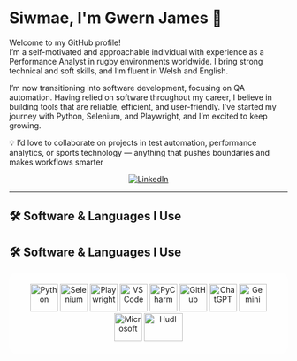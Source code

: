 # Siwmae, I'm Gwern James 🏴󠁧󠁢󠁷󠁬󠁳󠁿

Welcome to my GitHub profile!  
I’m a self-motivated and approachable individual with experience as a Performance Analyst in rugby environments worldwide. I bring strong technical and soft skills, and I’m fluent in Welsh and English.

I’m now transitioning into software development, focusing on QA automation. Having relied on software throughout my career, I believe in building tools that are reliable, efficient, and user-friendly.
I’ve started my journey with Python, Selenium, and Playwright, and I’m excited to keep growing.

💡 I’d love to collaborate on projects in test automation, performance analytics, or sports technology — anything that pushes boundaries and makes workflows smarter

<p align="center">
  <a href="https://www.linkedin.com/in/gwernjames/" target="_blank">
    <img src="https://img.shields.io/badge/LinkedIn-%230077B5.svg?&style=for-the-badge&logo=linkedin&logoColor=white" alt="LinkedIn"/>
  </a>
</p>

---

## 🛠️ Software & Languages I Use

## 🛠️ Software & Languages I Use

<div align="center" style="background-color: rgba(255,255,255,0.4); padding: 20px; border-radius: 12px; display: inline-block;">

  <!-- Python -->
  <img src="https://cdn.jsdelivr.net/gh/devicons/devicon/icons/python/python-original.svg" alt="Python" width="50" height="50"/>
  <!-- Selenium -->
  <img src="https://raw.githubusercontent.com/simple-icons/simple-icons/develop/icons/selenium.svg" alt="Selenium" width="50" height="50"/>
  <!-- Playwright -->
  <img src="https://playwright.dev/img/playwright-logo.svg" alt="Playwright" width="50" height="50"/>
  <!-- VS Code -->
  <img src="https://cdn.jsdelivr.net/gh/devicons/devicon/icons/vscode/vscode-original.svg" alt="VS Code" width="50" height="50"/>
  <!-- PyCharm -->
  <img src="https://resources.jetbrains.com/storage/products/company/brand/logos/PyCharm_icon.png" alt="PyCharm" width="50" height="50"/>
  <!-- GitHub -->
  <img src="https://cdn.jsdelivr.net/gh/devicons/devicon/icons/github/github-original.svg" alt="GitHub" width="50" height="50"/>
  <!-- ChatGPT -->
  <img src="https://cdn.jsdelivr.net/gh/simple-icons/simple-icons/icons/openai.svg" alt="ChatGPT" width="50" height="50"/>
  <!-- Gemini -->
  <img src="https://cdn.jsdelivr.net/gh/simple-icons/simple-icons/icons/googlegemini.svg" alt="Gemini" width="50" height="50"/>
  <!-- Microsoft -->
  <img src="https://cdn.jsdelivr.net/gh/devicons/devicon/icons/windows8/windows8-original.svg" alt="Microsoft" width="50" height="50"/>
  <!-- Hudl -->
  <img src="https://seeklogo.com/images/H/hudl-logo-82E6587A42-seeklogo.com.png" alt="Hudl" width="70" height="50"/>

</div>


